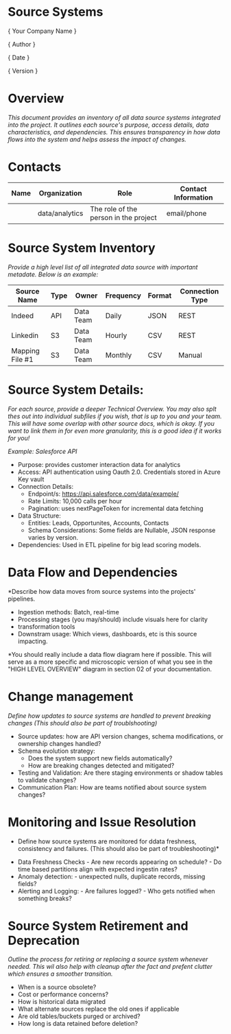 # Source Systems

{ Your Company Name }

{ Author  }

{ Date }

{ Version }

# Overview

*This document provides an inventory of all data source systems integrated into the project. It outlines each source's purpose, access details, data characteristics, and dependencies. This ensures transparency in how data flows into the system and helps assess the impact of changes.*

# Contacts

| Name | Organization   | Role                                  | Contact Information |
|------|----------------|---------------------------------------|---------------------|
|      | data/analytics | The role of the person in the project | email/phone         |


# Source System Inventory

*Provide a high level list of all integrated data source with important metadate. Below is an example:* 

| Source Name | Type  | Owner    | Frequency | Format | Connection Type |
|-------------|-------|----------|-----------|--------|-----------------|
| Indeed | API  | Data Team   | Daily | JSON | REST |
| Linkedin | S3 | Data Team   | Hourly | CSV| REST |
| Mapping File #1 | S3 | Data Team   | Monthly | CSV| Manual |

# Source System Details: 

*For each source, provide a deeper Technical Overview. You may also splt thes out into individual subfiles if you wish, that is up to you and your team. This will have some overlap with other source docs, which is okay. If you want to link them in for even more granularity, this is a good idea if it works for you!*

*Example: Salesforce API*
- Purpose: provides customer interaction data for analytics
- Access: API authentication using Oauth 2.0. Credentials stored in Azure Key vault
- Connection Details:
     - Endpoint/s: https://api.salesforce.com/data/example/
     - Rate Limits: 10,000 calls per hour
     - Pagination: uses nextPageToken for incremental data fetching
- Data Structure:
     - Entities: Leads, Opportunites, Accounts, Contacts
     - Schema Considerations: Some fields are Nullable, JSON response varies by version.
- Dependencies: Used in ETL pipeline for big lead scoring models.


# Data Flow and Dependencies

*Describe how data moves from source systems into the projects' pipelines. 
- Ingestion methods: Batch, real-time
- Processing stages (you may/should) include visuals here for clarity
- transformation tools
- Downstram usage: Which views, dashboards, etc is this source impacting.

*You should really include a data flow diagram here if possible. This will serve as a more specific and microscopic version of what you see in the "HIGH LEVEL OVERVIEW" diagram in section 02 of your documentation. 

# Change management

*Define how updates to source systems are handled to prevent breaking changes (This should also be part of troublshooting)*

- Source updates: how are API version changes, schema modifications, or ownership changes handled?
- Schema evolution strategy:
     - Does the system support new fields automatically?
     - How are breaking changes detected and mitigated? 
- Testing and Validation: Are there staging environments or shadow tables to validate changes?
- Communication Plan: How are teams notified about source system changes?


# Monitoring and Issue Resolution

* Define how source systems are monitored for ddata freshness, consistency and failures. (This should also be part of troubleshooting)*

- Data Freshness Checks
       - Are new records appearing on schedule?
       - Do time based partitions align with expected ingestin rates?
- Anomaly detection:
       - unexpected nulls, duplicate records, missing fields?
- Alerting and Logging:
       - Are failures logged?
       - Who gets notified when something breaks?


# Source System Retirement and Deprecation

*Outline the process for retiring or replacing a source system whenever needed. This wil also help with cleanup after the fact and prefent clutter which ensures a smoother transition.*

- When is a source obsolete?
- Cost or performance concerns?
- How is historical data migrated
- What alternate sources replace the old ones if applicable
- Are old tables/buckets purged or archived?
- How long is data retained before deletion? 
